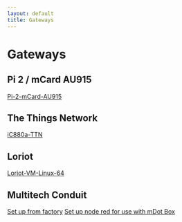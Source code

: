 ```yaml
---
layout: default
title: Gateways
---
```


# Gateways

## Pi 2 / mCard AU915

<a href="raspberryPi2mCardGateway/README.md">Pi-2-mCard-AU915</a>

## The Things Network
<a href="iC880a-TTN-Gateway.md">iC880a-TTN</a>

## Loriot
<a href="loriot-VM-Linux-64-Gateway.md">Loriot-VM-Linux-64</a>

## Multitech Conduit
<a href="Setup_Multitech_Conduit_from_factory.md">Set up from factory</a>
<a href="Setup_Node-RED.md">Set up node red for use with mDot Box</a>




<br /><br /><br />
----------------------------------
<script src="{{ site.baseurl }}/linkfixer.js"></script>
